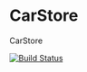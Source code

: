 # CarStore
CarStore

[![Build Status](https://travis-ci.org/Fokusnica/CarStore.svg?branch=development)](https://travis-ci.org/Fokusnica/CarStore)
